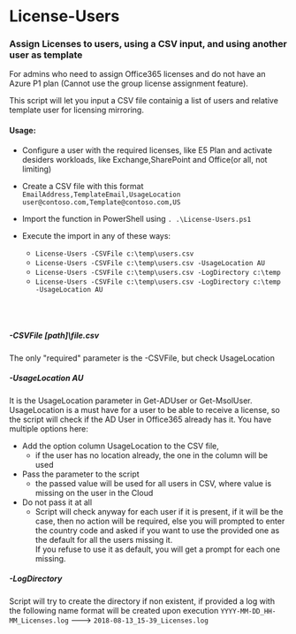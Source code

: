 
# License-Users

### Assign Licenses to users, using a CSV input, and using another user as template

For admins who need to assign Office365 licenses and do not have an Azure P1 plan (Cannot use the group license assignment feature).

This script will let you input a CSV file containig a list of users and relative template user for licensing mirroring.

#### Usage:
* Configure a user with the required licenses, like E5 Plan and activate desiders workloads, like Exchange,SharePoint and Office(or all, not limiting)

* Create a CSV file with this format<br>
    `EmailAddress,TemplateEmail,UsageLocation` <br>
    `user@contoso.com,Template@contoso.com,US` <br>

* Import the function in PowerShell using `. .\License-Users.ps1`

* Execute the import in any of these ways:
    * `License-Users -CSVFile c:\temp\users.csv`
    * `License-Users -CSVFile c:\temp\users.csv -UsageLocation AU`
    * `License-Users -CSVFile c:\temp\users.csv -LogDirectory c:\temp`
    * `License-Users -CSVFile c:\temp\users.csv -LogDirectory c:\temp -UsageLocation AU`
 <br>
 <br>


##### -CSVFile [path]\file.csv<br> 
The only "required" parameter is the -CSVFile, but check UsageLocation


##### -UsageLocation AU<br> 
It is the UsageLocation parameter in Get-ADUser or Get-MsolUser.
UsageLocation is a must have for a user to be able to receive a license, so the script will check if the AD User in Office365 already has it.
You have multiple options here:

* Add the option column UsageLocation to the CSV file, 
    * if the user has no location already, the one in the column will be used
* Pass the parameter to the script
    * the passed value will be used for all users in CSV, where value is missing on the user in the Cloud 
* Do not pass it at all
    * Script will check anyway for each user if it is present, if it will be the case, then no action will be required, else you will prompted to enter the country code and asked if you want to use the provided one as the default for all the users missing it. <br> 
    If you refuse to use it as default, you will get a prompt for each one missing.

##### -LogDirectory <br>
Script will try to create the directory if non existent, if provided a log with the following name format will be created upon execution `YYYY-MM-DD_HH-MM_Licenses.log` ---> `2018-08-13_15-39_Licenses.log`

